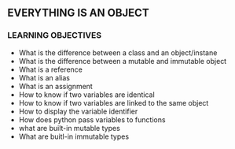 ## EVERYTHING IS AN OBJECT

### LEARNING OBJECTIVES

* What is the difference between a class and an object/instane
* What is the difference between a mutable and immutable object
* What is a reference
* What is an alias
* What is an assignment
* How to know if two variables are identical
* How to know if two variables are linked to the same object
* How to display the variable identifier
* How does python pass variables to functions
* what are built-in mutable types
* What are buitl-in immutable types
